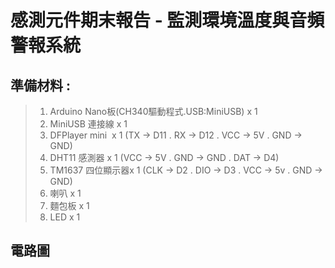 <h1>感測元件期末報告 - 監測環境溫度與音頻警報系統</h1>

## 準備材料 : 

>1. Arduino Nano板(CH340驅動程式.USB:MiniUSB) x 1
>2. MiniUSB 連接線 x 1
>3. DFPlayer mini  x 1 (TX -> D11 . RX -> D12 . VCC -> 5V . GND -> GND)
>4. DHT11 感測器 x 1 (VCC -> 5V . GND -> GND . DAT -> D4)
>5. TM1637 四位顯示器x 1 (CLK -> D2 . DIO -> D3 . VCC -> 5v . GND -> GND)
>6. 喇叭 x 1 
>7. 麵包板 x 1 
>8. LED x 1

## 電路圖




